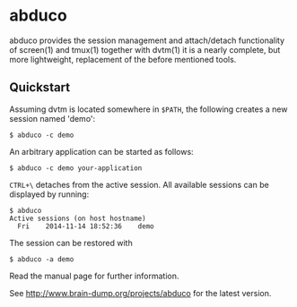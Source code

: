 abduco
======

abduco provides the session management and attach/detach functionality
of screen(1) and tmux(1) together with dvtm(1) it is a nearly complete,
but more lightweight, replacement of the before mentioned tools.

Quickstart
----------

Assuming dvtm is located somewhere in `$PATH`, the following creates a
new session named 'demo':

	$ abduco -c demo

An arbitrary application can be started as follows:

	$ abduco -c demo your-application

`CTRL+\` detaches from the active session. All available sessions can be
displayed by running:

	$ abduco
	Active sessions (on host hostname)
	  Fri    2014-11-14 18:52:36    demo

The session can be restored with

	$ abduco -a demo

Read the manual page for further information.

See http://www.brain-dump.org/projects/abduco for the latest version.
